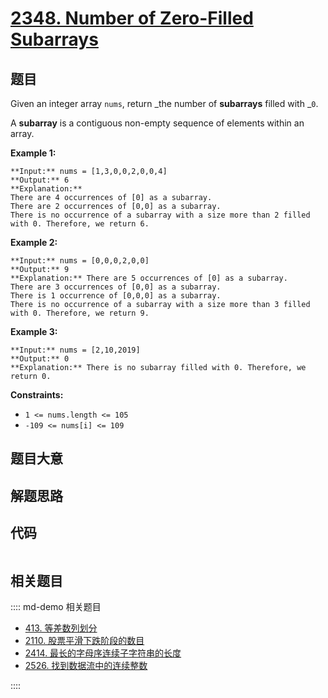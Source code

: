 # [2348. Number of Zero-Filled Subarrays](https://leetcode.com/problems/number-of-zero-filled-subarrays)

## 题目

Given an integer array `nums`, return _the number of **subarrays** filled with
_`0`.

A **subarray** is a contiguous non-empty sequence of elements within an array.



**Example 1:**

    
    
    **Input:** nums = [1,3,0,0,2,0,0,4]
    **Output:** 6
    **Explanation:** 
    There are 4 occurrences of [0] as a subarray.
    There are 2 occurrences of [0,0] as a subarray.
    There is no occurrence of a subarray with a size more than 2 filled with 0. Therefore, we return 6.

**Example 2:**

    
    
    **Input:** nums = [0,0,0,2,0,0]
    **Output:** 9
    **Explanation:** There are 5 occurrences of [0] as a subarray.
    There are 3 occurrences of [0,0] as a subarray.
    There is 1 occurrence of [0,0,0] as a subarray.
    There is no occurrence of a subarray with a size more than 3 filled with 0. Therefore, we return 9.
    

**Example 3:**

    
    
    **Input:** nums = [2,10,2019]
    **Output:** 0
    **Explanation:** There is no subarray filled with 0. Therefore, we return 0.
    



**Constraints:**

  * `1 <= nums.length <= 105`
  * `-109 <= nums[i] <= 109`


## 题目大意

## 解题思路

## 代码

```javascript

```

## 相关题目

:::: md-demo 相关题目
- [413. 等差数列划分](https://leetcode.com/problems/arithmetic-slices)
- [2110. 股票平滑下跌阶段的数目](https://leetcode.com/problems/number-of-smooth-descent-periods-of-a-stock)
- [2414. 最长的字母序连续子字符串的长度](https://leetcode.com/problems/length-of-the-longest-alphabetical-continuous-substring)
- [2526. 找到数据流中的连续整数](https://leetcode.com/problems/find-consecutive-integers-from-a-data-stream)

::::
